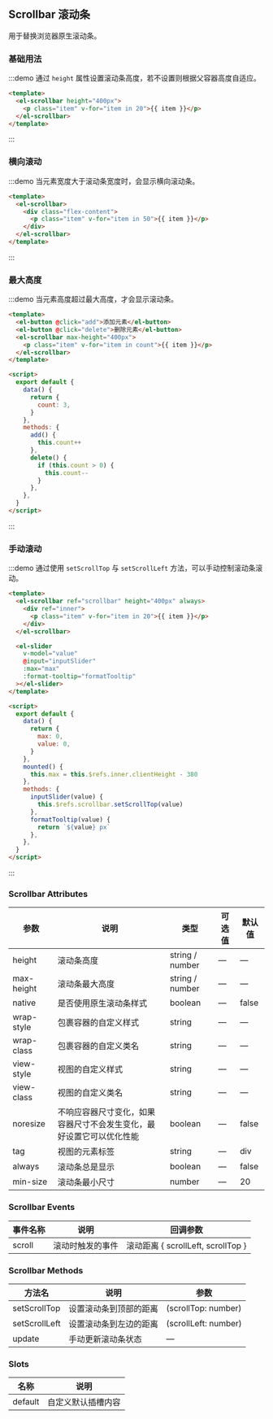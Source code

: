 ## Scrollbar 滚动条

用于替换浏览器原生滚动条。

### 基础用法

:::demo 通过 `height` 属性设置滚动条高度，若不设置则根据父容器高度自适应。

```html
<template>
  <el-scrollbar height="400px">
    <p class="item" v-for="item in 20">{{ item }}</p>
  </el-scrollbar>
</template>
```

:::

### 横向滚动

:::demo 当元素宽度大于滚动条宽度时，会显示横向滚动条。

```html
<template>
  <el-scrollbar>
    <div class="flex-content">
      <p class="item" v-for="item in 50">{{ item }}</p>
    </div>
  </el-scrollbar>
</template>
```

:::

### 最大高度

:::demo 当元素高度超过最大高度，才会显示滚动条。

```html
<template>
  <el-button @click="add">添加元素</el-button>
  <el-button @click="delete">删除元素</el-button>
  <el-scrollbar max-height="400px">
    <p class="item" v-for="item in count">{{ item }}</p>
  </el-scrollbar>
</template>

<script>
  export default {
    data() {
      return {
        count: 3,
      }
    },
    methods: {
      add() {
        this.count++
      },
      delete() {
        if (this.count > 0) {
          this.count--
        }
      },
    },
  }
</script>
```

:::

### 手动滚动

:::demo 通过使用 `setScrollTop` 与 `setScrollLeft` 方法，可以手动控制滚动条滚动。

```html
<template>
  <el-scrollbar ref="scrollbar" height="400px" always>
    <div ref="inner">
      <p class="item" v-for="item in 20">{{ item }}</p>
    </div>
  </el-scrollbar>

  <el-slider
    v-model="value"
    @input="inputSlider"
    :max="max"
    :format-tooltip="formatTooltip"
  ></el-slider>
</template>

<script>
  export default {
    data() {
      return {
        max: 0,
        value: 0,
      }
    },
    mounted() {
      this.max = this.$refs.inner.clientHeight - 380
    },
    methods: {
      inputSlider(value) {
        this.$refs.scrollbar.setScrollTop(value)
      },
      formatTooltip(value) {
        return `${value} px`
      },
    },
  }
</script>
```

:::

### Scrollbar Attributes

| 参数       | 说明                                                                 | 类型            | 可选值 | 默认值 |
| ---------- | -------------------------------------------------------------------- | --------------- | ------ | ------ |
| height     | 滚动条高度                                                           | string / number | —      | —      |
| max-height | 滚动条最大高度                                                       | string / number | —      | —      |
| native     | 是否使用原生滚动条样式                                               | boolean         | —      | false  |
| wrap-style | 包裹容器的自定义样式                                                 | string          | —      | —      |
| wrap-class | 包裹容器的自定义类名                                                 | string          | —      | —      |
| view-style | 视图的自定义样式                                                     | string          | —      | —      |
| view-class | 视图的自定义类名                                                     | string          | —      | —      |
| noresize   | 不响应容器尺寸变化，如果容器尺寸不会发生变化，最好设置它可以优化性能 | boolean         | —      | false  |
| tag        | 视图的元素标签                                                       | string          | —      | div    |
| always     | 滚动条总是显示                                                       | boolean         | —      | false  |
| min-size   | 滚动条最小尺寸                                                       | number          | —      | 20     |

### Scrollbar Events

| 事件名称 | 说明             | 回调参数                           |
| -------- | ---------------- | ---------------------------------- |
| scroll   | 滚动时触发的事件 | 滚动距离 { scrollLeft, scrollTop } |

### Scrollbar Methods

| 方法名        | 说明                   | 参数                 |
| ------------- | ---------------------- | -------------------- |
| setScrollTop  | 设置滚动条到顶部的距离 | (scrollTop: number)  |
| setScrollLeft | 设置滚动条到左边的距离 | (scrollLeft: number) |
| update        | 手动更新滚动条状态     | —                    |

### Slots

| 名称    | 说明               |
| ------- | ------------------ |
| default | 自定义默认插槽内容 |
